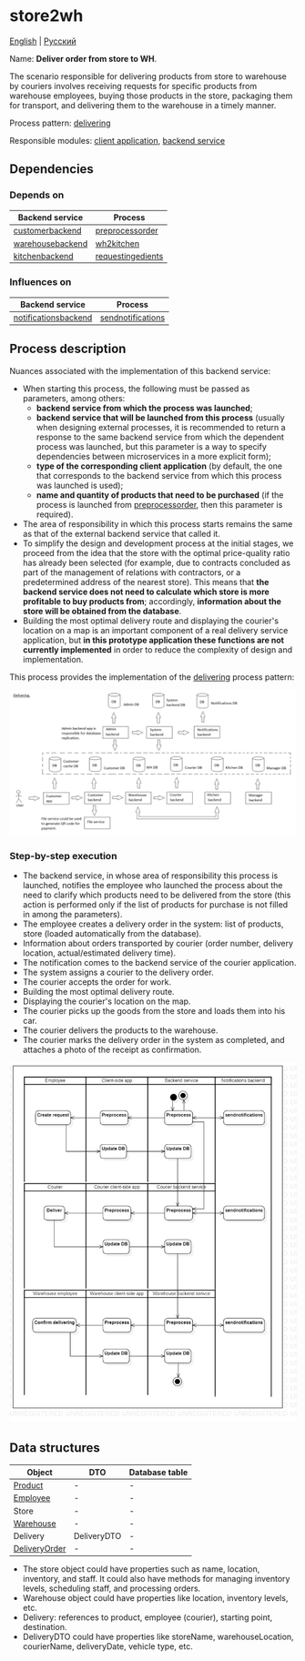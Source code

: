 # store2wh

[English](store2wh.md) | [Русский](store2wh.ru.md)

Name: **Deliver order from store to WH**.

The scenario responsible for delivering products from store to warehouse by couriers involves receiving requests for specific products from warehouse employees, buying those products in the store, packaging them for transport, and delivering them to the warehouse in a timely manner.

Process pattern: [delivering](../../processpatterns/delivering.md)

Responsible modules: [client application](../../frontend/courierclient.md), [backend service](../../backend/courierbackend.md)

## Dependencies

### Depends on

| Backend service | Process |
| --- | ---- |
| [customerbackend](../../backend/customerbackend.md) | [preprocessorder](../customer/preprocessorder.md) |
| [warehousebackend](../../backend/warehousebackend.md) | [wh2kitchen](../warehouse/wh2kitchen.md) |
| [kitchenbackend](../../backend/kitchenbackend.md) | [requestingedients](../kitchen/requestingedients.md) |

### Influences on

| Backend service | Process |
| --- | ---- |
| [notificationsbackend](../../backend/notificationsbackend.md) | [sendnotifications](../notificationsbackend/sendnotifications.md) |

## Process description

Nuances associated with the implementation of this backend service:
- When starting this process, the following must be passed as parameters, among others:
    - **backend service from which the process was launched**;
    - **backend service that will be launched from this process** (usually when designing external processes, it is recommended to return a response to the same backend service from which the dependent process was launched, but this parameter is a way to specify dependencies between microservices in a more explicit form);
    - **type of the corresponding client application** (by default, the one that corresponds to the backend service from which this process was launched is used);
    - **name and quantity of products that need to be purchased** (if the process is launched from [preprocessorder](../customer/preprocessorder.ru.md), then this parameter is required).
- The area of responsibility in which this process starts remains the same as that of the external backend service that called it.
- To simplify the design and development process at the initial stages, we proceed from the idea that the store with the optimal price-quality ratio has already been selected (for example, due to contracts concluded as part of the management of relations with contractors, or a predetermined address of the nearest store). This means that **the backend service does not need to calculate which store is more profitable to buy products from**; accordingly, **information about the store will be obtained from the database**.
- Building the most optimal delivery route and displaying the courier's location on a map is an important component of a real delivery service application, but **in this prototype application these functions are not currently implemented** in order to reduce the complexity of design and implementation.

This process provides the implementation of the [delivering](../../processpatterns/delivering.ru.md) process pattern:

![delivering_overall](../../img/delivering_overall.png)

### Step-by-step execution

- The backend service, in whose area of responsibility this process is launched, notifies the employee who launched the process about the need to clarify which products need to be delivered from the store (this action is performed only if the list of products for purchase is not filled in among the parameters).
- The employee creates a delivery order in the system: list of products, store (loaded automatically from the database).
- Information about orders transported by courier (order number, delivery location, actual/estimated delivery time).
- The notification comes to the backend service of the courier application.
- The system assigns a courier to the delivery order.
- The courier accepts the order for work.
- Building the most optimal delivery route.
- Displaying the courier's location on the map.
- The courier picks up the goods from the store and loads them into his car.
- The courier delivers the products to the warehouse.
- The courier marks the delivery order in the system as completed, and attaches a photo of the receipt as confirmation.

![courier.store2wh](../../img/activitydiagrams/courier.store2wh.png)

## Data structures

| Object | DTO | Database table |
| --- | ---- | --- |
| [Product](https://github.com/alexeysp11/workflow-lib/blob/main/src/Models/Business/Products/Product.cs) | - | - |
| [Employee](https://github.com/alexeysp11/workflow-lib/blob/main/src/Models/Business/InformationSystem/Employee.cs) | - | - |
| Store | - | - |
| [Warehouse](https://github.com/alexeysp11/workflow-lib/blob/main/src/Models/Business/InformationSystem/Warehouse.cs) | - | - |
| Delivery | DeliveryDTO | - |
| [DeliveryOrder](https://github.com/alexeysp11/workflow-lib/blob/main/src/Models/Business/BusinessDocuments/DeliveryOrder.cs) | - | - |

- The store object could have properties such as name, location, inventory, and staff. It could also have methods for managing inventory levels, scheduling staff, and processing orders.
- Warehouse object could have properties like location, inventory levels, etc. 
- Delivery: references to product, employee (courier), starting point, destination.
- DeliveryDTO could have properties like storeName, warehouseLocation, courierName, deliveryDate, vehicle type, etc.
